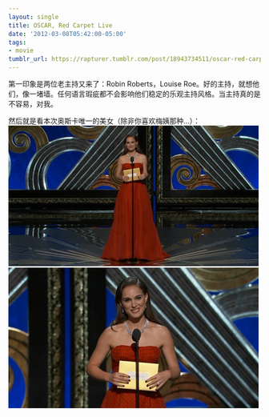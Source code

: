 ```yaml
---
layout: single
title: OSCAR, Red Carpet Live
date: '2012-03-08T05:42:00-05:00'
tags:
- movie
tumblr_url: https://rapturer.tumblr.com/post/18943734511/oscar-red-carpet-live
---
```

第一印象是两位老主持又来了：Robin Roberts，Louise Roe。好的主持，就想他们，像一堵墙。任何语言瑕疵都不会影响他们稳定的乐观主持风格。当主持真的是不容易，对我。

然后就是看本次奥斯卡唯一的美女（除非你喜欢梅姨那种…）： ![](/assets/img/tumblr_m368q0jv5y1r0cnr9.jpg) ![](/assets/img/tumblr_m368q7rayd1r0cnr9.jpg)

